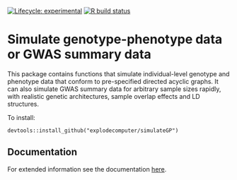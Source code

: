 <!-- badges: start -->
[![Lifecycle:
experimental](https://img.shields.io/badge/lifecycle-experimental-orange.svg)](https://www.tidyverse.org/lifecycle/#experimental)
[![R build status](https://github.com/explodecomputer/simulateGP/workflows/R-CMD-check/badge.svg)](https://github.com/explodecomputer/simulateGP/actions)
 <!-- badges: end -->

# Simulate genotype-phenotype data or GWAS summary data 

This package contains functions that simulate individual-level genotype and phenotype data that conform to pre-specified directed acyclic graphs. It can also simulate GWAS summary data for arbitrary sample sizes rapidly, with realistic genetic architectures, sample overlap effects and LD structures.

To install:

```
devtools::install_github("explodecomputer/simulateGP")
```

## Documentation

For extended information see the documentation [here](https://explodecomputer.github.io/simulateGP).
